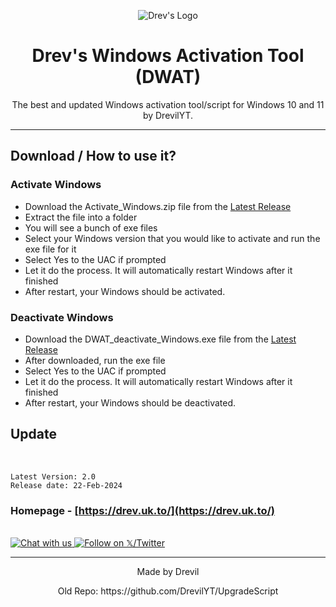<p align="center"><img src="https://drev.uk.to/assets/images/image01.jpg" alt="Drev's Logo"></p>

<h1 align="center">Drev's Windows Activation Tool (DWAT)</h1>

<p align="center">The best and updated Windows activation tool/script for Windows 10 and 11 by DrevilYT.</p>
<hr>

## Download / How to use it?

### Activate Windows

-   Download the Activate_Windows.zip file from the [Latest Release](https://github.com/DrevilYT/ActivationScript/releases/latest)
-   Extract the file into a folder
-   You will see a bunch of exe files
-   Select your Windows version that you would like to activate and run the exe file for it
-   Select Yes to the UAC if prompted
-   Let it do the process. It will automatically restart Windows after it finished
-   After restart, your Windows should be activated.

### Deactivate Windows

-   Download the DWAT_deactivate_Windows.exe file from the [Latest Release](https://github.com/DrevilYT/ActivationScript/releases/latest)
-   After downloaded, run the exe file
-   Select Yes to the UAC if prompted
-   Let it do the process. It will automatically restart Windows after it finished
-   After restart, your Windows should be deactivated.

## Update

</br>

```
Latest Version: 2.0
Release date: 22-Feb-2024
```

### Homepage - [https://drev.uk.to/](https://drev.uk.to/)
</br>

<a href="https://drev.uk.to/discord/redirect.html">
  <img src="https://massgrave.dev/images/logo_discord.png" alt="Chat with us" />
</a>
<a href="https://twitter.com/DrevilYoutube">
  <img src="https://massgrave.dev/images/logo_x.png" alt="Follow on 𝕏/Twitter" />
</a>

---

<p align="center">Made by Drevil</p>
<p align="center">Old Repo: https://github.com/DrevilYT/UpgradeScript</p>
